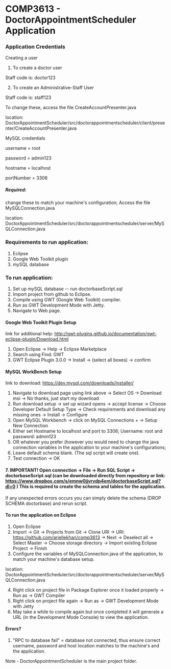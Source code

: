 # COMP3613 - DoctorAppointmentScheduler Application

### Application Credentials
 Creating a user
  1. To create a doctor user 
  
  Staff code is: doctor123 
  
  2. To create an Administrative-Staff User
  
  Staff code is: staff123 
  
 To change these, access the file CreateAccountPresenter.java
 
 location: DoctorAppointmentScheduler/src/doctorappointmentscheduler/client/presenter/CreateAccountPresenter.java

MySQL credentials

username = root

password = admin123

hostname = localhost

portNumber = 3306

##### Required: 
change these to match your machine's configuration; Access the file MySQLConnection.java

location: DoctorAppointmentScheduler/src/doctorappointmentscheduler/server/MySQLConnection.java 

### Requirements to run application:
  1. Eclipse
  2. Google Web Toolkit plugin
  3. mySQL database

### To run application:
  1. Set up mySQL database -- run doctorbaseScript.sql
  2. Import project from github to Eclipse.
  3. Compile using GWT (Google Web Toolkit) compiler.
  4. Run as GWT Development Mode with Jetty. 
  5. Navigate to Web page.


#### Google Web Toolkit Plugin Setup
link for additional help: http://gwt-plugins.github.io/documentation/gwt-eclipse-plugin/Download.html
  1. Open Eclipse -> Help -> Eclipse Marketplace
  2. Search using Find: GWT
  3. GWT Eclipse Plugin 3.0.0 -> Install -> (select all boxes) -> confirm
  
#### MySQL WorkBench Setup
link to download: https://dev.mysql.com/downloads/installer/
  1. Navigate to download page using link above -> Select OS -> Download msi -> No thanks, just start my download
  2. Run download setup -> set up wizard opens -> accept license -> Choose Developer Default Setup Type -> Check requirements and download any missing ones -> Install -> Configure
  3. Open MySQL Workbench -> click on MySQL Connections + -> Setup New Connection 
  4. Either set Hostname to localhost and port to 3306; Username: root and password: admin123
  4. OR whatever you prefer (however you would need to change the java connection variables in the application to your machine's configurations;
  5. Leave default schema blank. (The sql script will create one).
  6. Test connection -> OK
 ####  7.  IMPORTANT! Open connection -> File -> Run SQL Script -> doctorbaseScript.sql (can be downloaded directly from repository or link: https://www.dropbox.com/s/emnw0jjvrvdp4em/doctorbaseScript.sql?dl=0 ) This is required to create the schema and tables for the application. 
 If any unexpected errors occurs you can simply delete the schema (DROP SCHEMA doctorbase) and rerun script.


#### To run the application on Eclipse
  1. Open Eclipse
  2. Import -> Git -> Projects from Git -> Clone URI -> URI: https://github.com/ariellekhan/comp3613 -> Next -> Deselect all -> Select Master -> Choose storage directory -> Import existing Eclipse Project -> Finish
  3. Configure the variables of MySQLConnection.java of the application, to match your machine's database setup.
  
  location: DoctorAppointmentScheduler/src/doctorappointmentscheduler/server/MySQLConnection.java 
  
  4. Right click on project file in Package Explorer once it loaded properly -> Run as -> GWT Compiler
  5. Right click on project file again -> Run as -> GWT Development Mode with Jetty
  6. May take a while to compile again but once completed it will generate a URL (in the Development Mode Console) to view the application.
  
  
#### Errors?
 1. "RPC to database fail"  = database not connected, thus ensure correct username, password and host location matches to the machine's and the application.
  
 Note - DoctorAppointmentScheduler is the main project folder.
